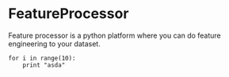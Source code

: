 # FeatureProcessor

Feature processor is a python platform where you can do feature engineering to your dataset.

```
for i in range(10):
    print "asda"
```
